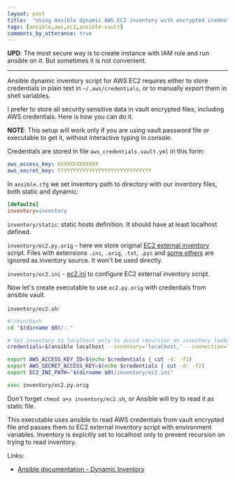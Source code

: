 ```yaml
---
layout: post
title:  "Using Ansible dynamic AWS EC2 inventory with encrypted credentials in vault"
tags: [ansible,aws,ec2,ansible-vault]
comments_by_utterance: true
---
```

**UPD**: The most secure way is to create instance with IAM role and run ansible on it. But sometimes it is not convenient.

---

Ansible dynamic inventory script for AWS EC2 requires either to store credentials in plain text in `~/.aws/credentials`, or to manually export them in shell variables.

I prefer to store all security sensitive data in vault encrypted files, including AWS credentials. Here is how you can do it.

**NOTE**: This setup will work only if you are using vault password file or executable to get it, without interactive typing in console.

Credentials are stored in file `aws_credentials.vault.yml` in this form:

```yaml
aws_access_key: XXXXXXXXXXXXX
aws_secret_key: YYYYYYYYYYYYYYYYYYYYYYYYYYYYYY
```

In `ansible.cfg` we set inventory path to directory with our inventory files, both static and dynamic:

```ini
[defaults]
inventory=inventory
```

`inventory/static`: static hosts definition. It should have at least localhost defined.

`inventory/ec2.py.orig` - here we store original [EC2 external inventory](https://raw.githubusercontent.com/ansible/ansible/devel/contrib/inventory/ec2.py) script. Files with extensions `.ini`, `.orig`, `.txt`, `.pyc` and [some others](http://docs.ansible.com/ansible/latest/intro_dynamic_inventory.html#using-inventory-directories-and-multiple-inventory-sources) are ignored as inventory source. It won't be used directly.

`inventory/ec2.ini` - [ec2.ini](https://raw.githubusercontent.com/ansible/ansible/devel/contrib/inventory/ec2.ini) to configure EC2 external inventory script.

Now let's create executable to use `ec2.py.orig` with credentials from ansible vault.

`inventory/ec2.sh`:

```bash
#!/bin/bash
cd "$(dirname $0)/.."

# Set inventory to localhost only to avoid recursion on inventory lookup
credentials=$(ansible localhost --inventory='localhost,' --connection=local --extra-vars=@aws-credentials.vault.yml -m debug -a 'msg="{% raw %}{{ aws_access_key }}:{{ aws_secret_key }}{% endraw %}"' | tr -d ' ' | grep '"msg":' | cut -d'"' -f4)

export AWS_ACCESS_KEY_ID=$(echo $credentials | cut -d: -f1)
export AWS_SECRET_ACCESS_KEY=$(echo $credentials | cut -d: -f2)
export EC2_INI_PATH="$(dirname $0)/inventory/ec2.ini"

exec inventory/ec2.py.orig
```

Don't forget `chmod a+x inventory/ec2.sh`, or Ansible will try to read it as static file.

This executable uses ansible to read AWS credentials from vault encrypted file and passes them to EC2 external inventory script with environment variables. Inventory is explcitly set to localhost only to prevent recursion on trying to read inventory.

Links:
* [Ansible documentation - Dynamic Inventory](http://docs.ansible.com/ansible/latest/intro_dynamic_inventory.html)
